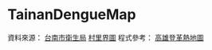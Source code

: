 TainanDengueMap
==================
資料來源：
[台南市衛生局](http://health.tainan.gov.tw/tnhealth/Medical/detail.aspx?Id=217&Medical_Index=4&Medical_Class=13&p=1)
[村里界圖](https://sheethub.com/data.gov.tw/%E6%9D%91%E9%87%8C%E7%95%8C%E5%9C%96%28WGS84%E7%B6%93%E7%B7%AF%E5%BA%A6%29)
程式參考：
[高雄登革熱地圖](http://lycheetw.github.io/KaohsiungDengueMap/)